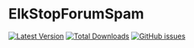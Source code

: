 # ElkStopForumSpam

[![Latest Version](https://img.shields.io/github/release/tinoest/ElkStopForumSpam.svg)](https://github.com/tinoest/ElkStopForumSpam/releases)
[![Total Downloads](https://img.shields.io/github/downloads/tinoest/ElkStopForumSpam/total.svg)](https://github.com/tinoest/ElkStopForumSpam/releases)
[![GitHub issues](https://img.shields.io/github/issues/tinoest/ElkStopForumSpam.svg)](https://github.com/tinoest/ElkStopForumSpam/issues)
